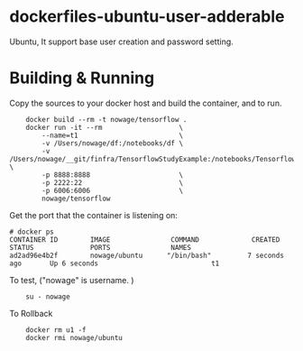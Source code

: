 # dockerfiles-ubuntu-user-adderable
Ubuntu, It support base user creation and password setting.

# Building & Running

Copy the sources to your docker host and build the container, and to run.
```
	docker build --rm -t nowage/tensorflow .
	docker run -it --rm                   \
	    --name=t1                         \
	    -v /Users/nowage/df:/notebooks/df \
	    -v /Users/nowage/__git/finfra/TensorflowStudyExample:/notebooks/TensorflowStudyExample \
	    -p 8888:8888                      \
	    -p 2222:22                        \
	    -p 6006:6006                      \
	    nowage/tensorflow
```
Get the port that the container is listening on:

```
# docker ps
CONTAINER ID        IMAGE               COMMAND             CREATED             STATUS              PORTS               NAMES
ad2ad96e4b2f        nowage/ubuntu      "/bin/bash"         7 seconds ago       Up 6 seconds                            t1
```

To test, ("nowage" is username. )
```
	su - nowage
```
To Rollback
```
    docker rm u1 -f
    docker rmi nowage/ubuntu
```
